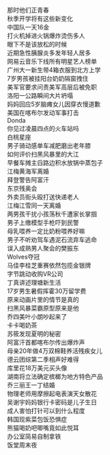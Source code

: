 那时他们正青春  
秋季开学将有这些新变化  
中国队一天16金  
打火机掉进火锅爆炸烫伤多人  
眼下不是该放松的时候  
近期急性胰腺炎多发年轻人居多  
网易云音乐下线所有明星艺人榜单  
广州大一新生带4箱衣服到北方上学  
7岁男孩被挂阳台奶奶隔窗拽住  
美军官要求问责美军高层后被免职  
洛阳一公路瞬间大片坍塌  
妈妈回应5岁脑瘫女儿因穿衣慢道歉  
美国在喀布尔发动军事打击  
Donda  
你见过凌晨四点的火车站吗  
白桃星座  
男子骑动感单车减肥磨出老年膝  
如何评价扫黑风暴里的大江  
早餐车摊主舀路边积水放锅中蒸包子  
江梅黄海军离婚  
拜登警告阿富汗  
东京残奥会  
外卖员街头殴打送快递老人  
江梅江雪同一天离婚  
两男孩干扰小孩荡秋千遭家长掌掴  
男子上缴模型手枪吓到民警  
母乳喂养一定比奶粉喂养好嘛  
男子不听劝驾车遇泥石流弃车逃命  
误入成熟男人聚会的樊振东  
Wolves夺冠  
马佳李桂芝重赛依然包揽金银牌  
字节跳动收购VR公司  
丁真讲述理塘新生活  
17岁男生暑假挥霍30万留学费  
原来动画片里的情节是真的  
扫黑风暴菜霸原型原来是他  
乔四美叶小朗吵起来了  
卡卡喝奶茶  
苏筱发现夏明的秘密  
阿富汗首都喀布尔传出爆炸声  
母亲20年做4万双棉鞋养活残疾女儿  
德云团综第二季相声好难得  
库里花18万美元买头像  
湖南将立法确定槟榔为地方特色产品  
乔三丽王一丁结婚  
物理老师用摩擦起电表演天女散花  
吴谢宇妈妈银行卡密码是儿子生日  
成人害怕打针可以到什么程度  
韩国现紫菜包饭恐惧症  
熊猫喝奶吧唧嘴竟如此悦耳  
办公室简易自制拿铁  
饭堂周末夜  
